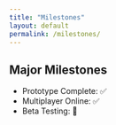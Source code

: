 ```yaml
---
title: "Milestones"
layout: default
permalink: /milestones/
---
```


## Major Milestones

- Prototype Complete: ✅
- Multiplayer Online: ✅
- Beta Testing: 🔄
